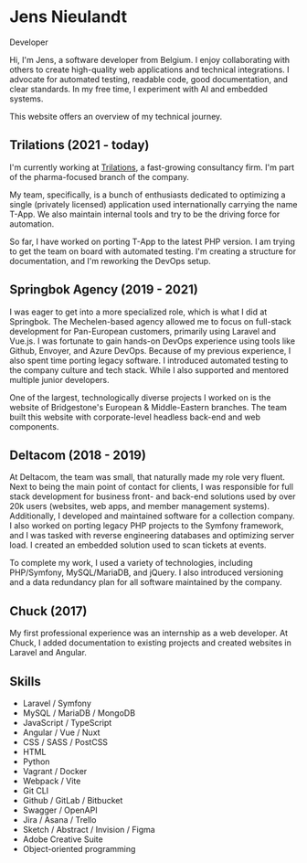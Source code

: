 # Jens Nieulandt

Developer

Hi, I'm Jens, a software developer from Belgium. I enjoy collaborating with others to create high-quality web applications and technical integrations. I advocate for automated testing, readable code, good documentation, and clear standards. In my free time, I experiment with AI and embedded systems.

This website offers an overview of my technical journey.

## Trilations (2021 - today)

I'm currently working at [Trilations](https://www.trilations.com), a fast-growing consultancy firm. I'm part of the pharma-focused branch of the company.

My team, specifically, is a bunch of enthusiasts dedicated to optimizing a single (privately licensed) application used internationally carrying the name T-App. We also maintain internal tools and try to be the driving force for automation.

So far, I have worked on porting T-App to the latest PHP version. I am trying to get the team on board with automated testing. I'm creating a structure for documentation, and I'm reworking the DevOps setup.

## Springbok Agency (2019 - 2021)

I was eager to get into a more specialized role, which is what I did at Springbok. The Mechelen-based agency allowed me to focus on full-stack development for Pan-European customers, primarily using Laravel and Vue.js. I was fortunate to gain hands-on DevOps experience using tools like Github, Envoyer, and Azure DevOps. Because of my previous experience, I also spent time porting legacy software. I introduced automated testing to the company culture and tech stack. While I also supported and mentored multiple junior developers.

One of the largest, technologically diverse projects I worked on is the website of Bridgestone's European & Middle-Eastern branches. The team built this website with corporate-level headless back-end and web components.

## Deltacom (2018 - 2019)

At Deltacom, the team was small, that naturally made my role very fluent. Next to being the main point of contact for clients, I was responsible for full stack development for business front- and back-end solutions used by over 20k users (websites, web apps, and member management systems). Additionally, I developed and maintained software for a collection company. I also worked on porting legacy PHP projects to the Symfony framework, and I was tasked with reverse engineering databases and optimizing server load. I created an embedded solution used to scan tickets at events.

To complete my work, I used a variety of technologies, including PHP/Symfony, MySQL/MariaDB, and jQuery. I also introduced versioning and a data redundancy plan for all software maintained by the company.

## Chuck (2017)

My first professional experience was an internship as a web developer. At Chuck, I added documentation to existing projects and created websites in Laravel and Angular.

## Skills

- Laravel / Symfony
- MySQL / MariaDB / MongoDB
- JavaScript / TypeScript
- Angular / Vue / Nuxt
- CSS / SASS / PostCSS
- HTML
- Python
- Vagrant / Docker
- Webpack / Vite
- Git CLI
- Github / GitLab / Bitbucket
- Swagger / OpenAPI
- Jira / Asana / Trello
- Sketch / Abstract / Invision / Figma
- Adobe Creative Suite
- Object-oriented programming
